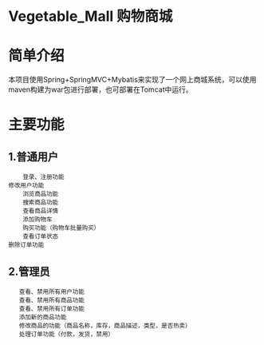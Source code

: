 # Vegetable_Mall 购物商城
# 简单介绍
本项目使用Spring+SpringMVC+Mybatis来实现了一个网上商城系统，可以使用maven构建为war包进行部署，也可部署在Tomcat中运行。
# 主要功能
  ## 1.普通用户
      	登录、注册功能
	修改用户功能	
      	浏览商品功能
      	搜索商品功能
      	查看商品详情
      	添加购物车
      	购买功能（购物车批量购买）
      	查看订单状态
	删除订单功能
  ## 2.管理员
       查看、禁用所有用户功能
       查看、禁用所有商品功能
       查看、禁用所有订单功能
       添加新的商品功能
       修改商品的功能（商品名称，库存，商品描述，类型，是否热卖）
       处理订单功能（付款，发货，禁用）
